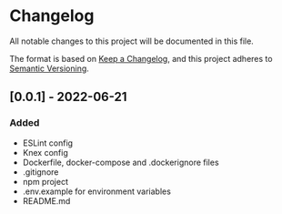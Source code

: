 # Changelog
All notable changes to this project will be documented in this file.

The format is based on [Keep a Changelog](https://keepachangelog.com/en/1.0.0/),
and this project adheres to [Semantic Versioning](https://semver.org/spec/v2.0.0.html).

## [0.0.1] - 2022-06-21
### Added
- ESLint config
- Knex config
- Dockerfile, docker-compose and .dockerignore files
- .gitignore
- npm project
- .env.example for environment variables 
- README.md